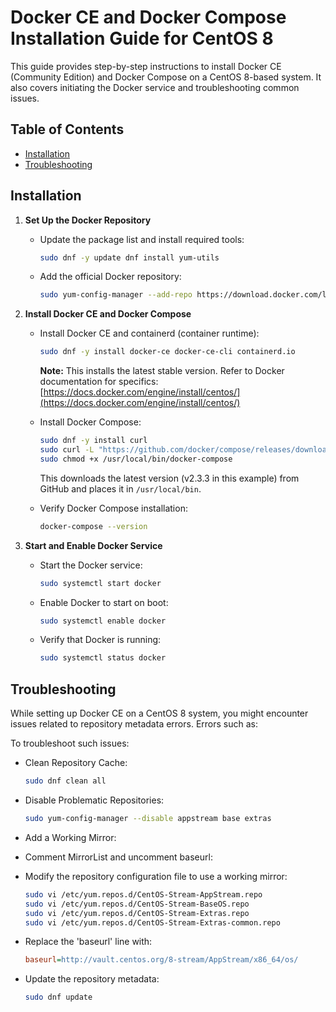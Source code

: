 # Docker CE and Docker Compose Installation Guide for CentOS 8

This guide provides step-by-step instructions to install Docker CE (Community Edition) and Docker Compose on a CentOS 8-based system. It also covers initiating the Docker service and troubleshooting common issues.

## Table of Contents

* [Installation](#installation)
* [Troubleshooting](#troubleshooting)

## Installation

1. **Set Up the Docker Repository**

   * Update the package list and install required tools:

     ```bash
     sudo dnf -y update dnf install yum-utils
     ```

   * Add the official Docker repository:

     ```bash
     sudo yum-config-manager --add-repo https://download.docker.com/linux/centos/docker-ce.repo
     ```

2. **Install Docker CE and Docker Compose**

   * Install Docker CE and containerd (container runtime):

     ```bash
     sudo dnf -y install docker-ce docker-ce-cli containerd.io
     ```

     **Note:** This installs the latest stable version. Refer to Docker documentation for specifics: [https://docs.docker.com/engine/install/centos/](https://docs.docker.com/engine/install/centos/)

   * Install Docker Compose:

     ```bash
     sudo dnf -y install curl
     sudo curl -L "https://github.com/docker/compose/releases/download/v2.3.3/docker-compose-$(uname -s)-$(uname -m)" -o /usr/local/bin/docker-compose
     sudo chmod +x /usr/local/bin/docker-compose
     ```

     This downloads the latest version (v2.3.3 in this example) from GitHub and places it in `/usr/local/bin`.

   * Verify Docker Compose installation:

     ```bash
     docker-compose --version
     ```

3. **Start and Enable Docker Service**

   * Start the Docker service:

     ```bash
     sudo systemctl start docker
     ```

   * Enable Docker to start on boot:

     ```bash
     sudo systemctl enable docker
     ```

   * Verify that Docker is running:

     ```bash
     sudo systemctl status docker
     ```

## Troubleshooting

While setting up Docker CE on a CentOS 8 system, you might encounter issues related to repository metadata errors. Errors such as:

To troubleshoot such issues:

* Clean Repository Cache:

  ```bash
  sudo dnf clean all


* Disable Problematic Repositories:

  ```bash
  sudo yum-config-manager --disable appstream base extras

* Add a Working Mirror:
* Comment MirrorList and uncomment baseurl:

* Modify the repository configuration file to use a working mirror:

  ```bash
  sudo vi /etc/yum.repos.d/CentOS-Stream-AppStream.repo
  sudo vi /etc/yum.repos.d/CentOS-Stream-BaseOS.repo
  sudo vi /etc/yum.repos.d/CentOS-Stream-Extras.repo
  sudo vi /etc/yum.repos.d/CentOS-Stream-Extras-common.repo

* Replace the 'baseurl' line with:

  ```ini
  baseurl=http://vault.centos.org/8-stream/AppStream/x86_64/os/

* Update the repository metadata:

  ```bash
  sudo dnf update
